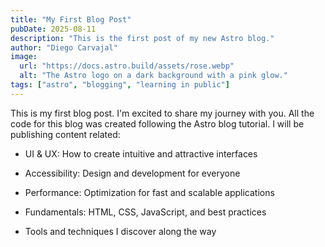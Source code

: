 ```yaml
---
title: "My First Blog Post"
pubDate: 2025-08-11
description: "This is the first post of my new Astro blog."
author: "Diego Carvajal"
image:
  url: "https://docs.astro.build/assets/rose.webp"
  alt: "The Astro logo on a dark background with a pink glow."
tags: ["astro", "blogging", "learning in public"]
---
```


This is my first blog post. I'm excited to share my journey with you.
All the code for this blog was created following the Astro blog tutorial.
I will be publishing content related:

- UI & UX: How to create intuitive and attractive interfaces

- Accessibility: Design and development for everyone

- Performance: Optimization for fast and scalable applications

- Fundamentals: HTML, CSS, JavaScript, and best practices

- Tools and techniques I discover along the way
